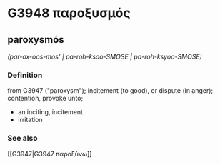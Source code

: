 # G3948 παροξυσμός

## paroxysmós

_(par-ox-oos-mos' | pa-roh-ksoo-SMOSE | pa-roh-ksyoo-SMOSE)_

### Definition

from G3947 ("paroxysm"); incitement (to good), or dispute (in anger); contention, provoke unto; 

- an inciting, incitement
- irritation

### See also

[[G3947|G3947 παροξύνω]]
